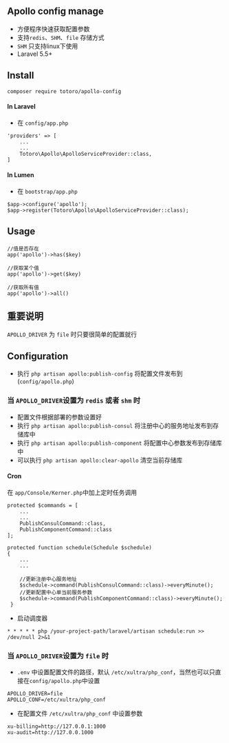 ## Apollo config manage
- 方便程序快速获取配置参数
- 支持`redis`、`SHM`、`file` 存储方式
- `SHM` 只支持linux下使用
- Laravel 5.5+

## Install
```
composer require totoro/apollo-config
```

#### In Laravel
- 在 `config/app.php` 
```
'providers' => [
    ...
    ...
    Totoro\Apollo\ApolloServiceProvider::class,
]
```

#### In Lumen
- 在 `bootstrap/app.php` 
```
$app->configure('apollo');
$app->register(Totoro\Apollo\ApolloServiceProvider::class);
```


## Usage

```
//值是否存在
app('apollo')->has($key)

//获取某个值
app('apollo')->get($key)

//获取所有值
app('apollo')->all()

```

## 重要说明

`APOLLO_DRIVER` 为 `file` 时只要很简单的配置就行
 
 

## Configuration

- 执行 `php artisan apollo:publish-config` 将配置文件发布到 (`config/apollo.php`)

### 当 `APOLLO_DRIVER`设置为 `redis` 或者 `shm` 时
- 配置文件根据部署的参数设置好
- 执行 `php artisan apollo:publish-consul` 将注册中心的服务地址发布到存储库中
- 执行 `php artisan apollo:publish-component` 将配置中心参数发布到存储库中
- 可以执行 `php artisan apollo:clear-apollo` 清空当前存储库


#### Cron

在 `app/Console/Kerner.php`中加上定时任务调用
```
protected $commands = [
    ...
    ...
    PublishConsulCommand::class,
    PublishComponentCommand::class
];
    
protected function schedule(Schedule $schedule)
{
    ...
    ...
    
    //更新注册中心服务地址
    $schedule->command(PublishConsulCommand::class)->everyMinute();
    //更新配置中心单当前服务参数
    $schedule->command(PublishComponentCommand::class)->everyMinute();
 }
```

- 启动调度器
```
* * * * * php /your-project-path/laravel/artisan schedule:run >> /dev/null 2>&1 
```

### 当 `APOLLO_DRIVER`设置为 `file`  时

- `.env` 中设置配置文件的路径，默认 `/etc/xultra/php_conf`，当然也可以只直接在`config/apollo.php`中设置
```
APOLLO_DRIVER=file
APOLLO_CONF=/etc/xultra/php_conf
```
- 在配置文件 `/etc/xultra/php_conf` 中设置参数
```
xu-billing=http://127.0.0.1:1000
xu-audit=http://127.0.0.1000
```
